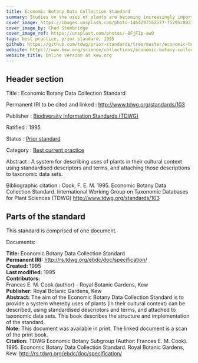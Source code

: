 ```yaml
---
title: Economic Botany Data Collection Standard
summary: Studies on the uses of plants are becoming increasingly important. Standardisation of terms and a unified system to describe uses are of enormous benefit to gatherers of information, especially where exchanges of data sets are involved. The standard provides a system whereby uses of plants (in their cultural context) can be described, using standardised descriptors and terms, and attached to taxonomic data sets. It resulted from discussions at the International Working Group on Taxonomic Databases for Plant Sciences (TDWG) between 1989 and 1992.
cover_image: https://images.unsplash.com/photo-1464297162577-f5295c892194
cover_image_by: Chad Stembridge
cover_image_ref: https://unsplash.com/photos/-8FjF1p-aw0
tags: best practice, prior standard, 1995
github: https://github.com/tdwg/prior-standards/tree/master/economic-botany-data-collection-standard
website: https://www.kew.org/science/collections/economic-botany-collection/curation/economic-botany-data-standard
website_title: Online version at kew.org
---
```


## Header section

Title
: Economic Botany Data Collection Standard

Permanent IRI to be cited and linked
: <http://www.tdwg.org/standards/103>

Publisher
: [Biodiversity Information Standards (TDWG)](https://www.tdwg.org/)

Ratified
: 1995

Status
: [Prior standard](https://www.tdwg.org/standards/status-and-categories/)

Category
: [Best current practice](https://www.tdwg.org/standards/status-and-categories/)

Abstract
: A system for describing uses of plants in their cultural context using standardised descriptors and terms, and attaching those descriptions to taxonomic data sets.

Bibliographic citation
: Cook, F. E. M. 1995. Economic Botany Data Collection Standard. International Working Group on Taxonomic Databases for Plant Sciences (TDWG) http://www.tdwg.org/standards/103

## Parts of the standard

This standard is comprised of one document. 

Documents:

**Title:** Economic Botany Data Collection Standard\
**Permanent IRI:** <a href="https://www.kew.org/sites/default/files/EconomicBotanyStandard_FEMCook_1995_TDWG_0.pdf">http://rs.tdwg.org/ebdc/doc/specification/</a>\
**Created:** 1995\
**Last modified:** 1995\
**Contributors:**\
Frances E. M. Cook (author) - Royal Botanic Gardens, Kew\
**Publisher:** Royal Botanic Gardens, Kew\
**Abstract:** The aim of the Economic Botany Data Collection Standard is to provide a system whereby uses of plants (in their cultural context) can be described, using standardised descriptors and terms, and attached to taxonomic data sets. This book describes the structure and implementation of the standard.\
**Note:** This document was available in print.  The linked document is a scan of the print book.\
**Citation:** TDWG Economic Botany Subgroup (Author: Frances E. M. Cook). 1995. Economic Botany Data Collection Standard. Royal Botanic Gardens, Kew. http://rs.tdwg.org/ebdc/doc/specification/

